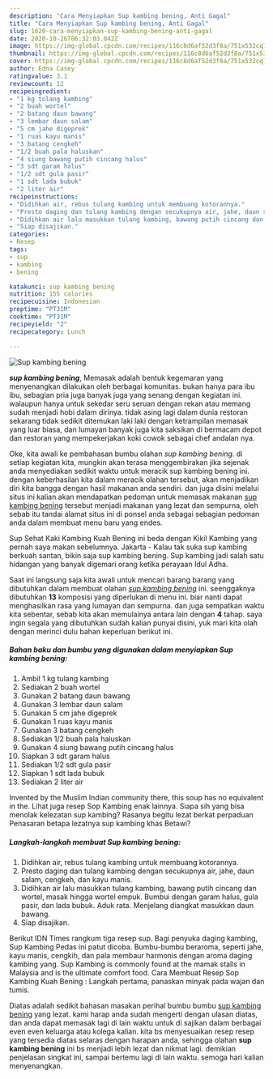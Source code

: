 ```yaml
---
description: "Cara Menyiapkan Sup kambing bening, Anti Gagal"
title: "Cara Menyiapkan Sup kambing bening, Anti Gagal"
slug: 1620-cara-menyiapkan-sup-kambing-bening-anti-gagal
date: 2020-10-26T06:32:03.042Z
image: https://img-global.cpcdn.com/recipes/116c8d6af52d3f8a/751x532cq70/sup-kambing-bening-foto-resep-utama.jpg
thumbnail: https://img-global.cpcdn.com/recipes/116c8d6af52d3f8a/751x532cq70/sup-kambing-bening-foto-resep-utama.jpg
cover: https://img-global.cpcdn.com/recipes/116c8d6af52d3f8a/751x532cq70/sup-kambing-bening-foto-resep-utama.jpg
author: Edna Casey
ratingvalue: 3.1
reviewcount: 12
recipeingredient:
- "1 kg tulang kambing"
- "2 buah wortel"
- "2 batang daun bawang"
- "3 lembar daun salam"
- "5 cm jahe digeprek"
- "1 ruas kayu manis"
- "3 batang cengkeh"
- "1/2 buah pala haluskan"
- "4 siung bawang putih cincang halus"
- "3 sdt garam halus"
- "1/2 sdt gula pasir"
- "1 sdt lada bubuk"
- "2 liter air"
recipeinstructions:
- "Didihkan air, rebus tulang kambing untuk membuang kotorannya."
- "Presto daging dan tulang kambing dengan secukupnya air, jahe, daun salam, cengkeh, dan kayu manis."
- "Didihkan air lalu masukkan tulang kambing, bawang putih cincang dan wortel, masak hingga wortel empuk. Bumbui dengan garam halus, gula pasir, dan lada bubuk. Aduk rata. Menjelang diangkat masukkan daun bawang."
- "Siap disajikan."
categories:
- Resep
tags:
- sup
- kambing
- bening

katakunci: sup kambing bening 
nutrition: 155 calories
recipecuisine: Indonesian
preptime: "PT31M"
cooktime: "PT31M"
recipeyield: "2"
recipecategory: Lunch

---
```



![Sup kambing bening](https://img-global.cpcdn.com/recipes/116c8d6af52d3f8a/751x532cq70/sup-kambing-bening-foto-resep-utama.jpg)

<b><i>sup kambing bening</i></b>, Memasak adalah bentuk kegemaran yang menyenangkan dilakukan oleh berbagai komunitas. bukan hanya para ibu ibu, sebagian pria juga banyak juga yang senang dengan kegiatan ini. walaupun hanya untuk sekedar seru seruan dengan rekan atau memang sudah menjadi hobi dalam dirinya. tidak asing lagi dalam dunia restoran sekarang tidak sedikit ditemukan laki laki dengan ketrampilan memasak yang luar biasa, dan lumayan banyak juga kita saksikan di bermacam depot dan restoran yang mempekerjakan koki cowok sebagai chef andalan nya.

Oke, kita awali ke pembahasan bumbu olahan <i>sup kambing bening</i>. di setiap kegiatan kita, mungkin akan terasa menggembirakan jika sejenak anda menyediakan sedikit waktu untuk meracik sup kambing bening ini. dengan keberhasilan kita dalam meracik olahan tersebut, akan menjadikan diri kita bangga dengan hasil makanan anda sendiri. dan juga disini melalui situs ini kalian akan mendapatkan pedoman untuk memasak makanan <u>sup kambing bening</u> tersebut menjadi makanan yang lezat dan sempurna, oleh sebab itu tandai alamat situs ini di ponsel anda sebagai sebagian pedoman anda dalam membuat menu baru yang endes.

Sup Sehat Kaki Kambing Kuah Bening ini beda dengan Kikil Kambing yang pernah saya makan sebelumnya. Jakarta - Kalau tak suka sup kambing berkuah santan, bikin saja sup kambing bening. Sup kambing jadi salah satu hidangan yang banyak digemari orang ketika perayaan Idul Adha.


Saat ini langsung saja kita awali untuk mencari barang barang yang dibutuhkan dalam membuat olahan <u><i>sup kambing bening</i></u> ini. seenggaknya dibutuhkan <b>13</b> komposisi yang diperlukan di menu ini. biar nanti dapat menghasilkan rasa yang lumayan dan sempurna. dan juga sempatkan waktu kita sebentar, sebab kita akan memulainya antara lain dengan <b>4</b> tahap. saya ingin segala yang dibutuhkan sudah kalian punyai disini, yuk mari kita olah dengan merinci dulu bahan keperluan berikut ini.

<!--inarticleads1-->

##### Bahan baku dan bumbu yang digunakan dalam menyiapkan Sup kambing bening:

1. Ambil 1 kg tulang kambing
1. Sediakan 2 buah wortel
1. Gunakan 2 batang daun bawang
1. Gunakan 3 lembar daun salam
1. Gunakan 5 cm jahe digeprek
1. Gunakan 1 ruas kayu manis
1. Gunakan 3 batang cengkeh
1. Sediakan 1/2 buah pala haluskan
1. Gunakan 4 siung bawang putih cincang halus
1. Siapkan 3 sdt garam halus
1. Sediakan 1/2 sdt gula pasir
1. Siapkan 1 sdt lada bubuk
1. Sediakan 2 liter air


Invented by the Muslim Indian community there, this soup has no equivalent in the. Lihat juga resep Sop Kambing enak lainnya. Siapa sih yang bisa menolak kelezatan sup kambing? Rasanya begitu lezat berkat perpaduan Penasaran betapa lezatnya sup kambing khas Betawi? 

<!--inarticleads2-->

##### Langkah-langkah membuat Sup kambing bening:

1. Didihkan air, rebus tulang kambing untuk membuang kotorannya.
1. Presto daging dan tulang kambing dengan secukupnya air, jahe, daun salam, cengkeh, dan kayu manis.
1. Didihkan air lalu masukkan tulang kambing, bawang putih cincang dan wortel, masak hingga wortel empuk. Bumbui dengan garam halus, gula pasir, dan lada bubuk. Aduk rata. Menjelang diangkat masukkan daun bawang.
1. Siap disajikan.


Berikut IDN Times rangkum tiga resep sup. Bagi penyuka daging kambing, Sup Kambing Pedas ini patut dicoba. Bumbu-bumbu beraroma, seperti jahe, kayu manis, cengkih, dan pala membaur harmonis dengan aroma daging kambing yang. Sup Kambing is commonly found at the mamak stalls in Malaysia and is the ultimate comfort food. Cara Membuat Resep Sop Kambing Kuah Bening : Langkah pertama, panaskan minyak pada wajan dan tumis. 

Diatas adalah sedikit bahasan masakan perihal bumbu bumbu <u>sup kambing bening</u> yang lezat. kami harap anda sudah mengerti dengan ulasan diatas, dan anda dapat memasak lagi di lain waktu untuk di sajikan dalam berbagai even even keluarga atau kolega kalian. kita bs menyesuaikan resep resep yang tersedia diatas selaras dengan harapan anda, sehingga olahan <b>sup kambing bening</b> ini bs menjadi lebih lezat dan nikmat lagi. demikian penjelasan singkat ini, sampai bertemu lagi di lain waktu. semoga hari kalian menyenangkan.
